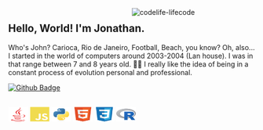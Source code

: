 <!--
**jonathanmagliano/jonathanmagliano** is a ✨ _special_ ✨ repository because its `README.md` (this file) appears on your GitHub profile.

Here are some ideas to get you started:

- 🔭 I’m currently working on ...
- 🌱 I’m currently learning ...
- 👯 I’m looking to collaborate on ...
- 🤔 I’m looking for help with ...
- 💬 Ask me about ...
- 📫 How to reach me: ...
- 😄 Pronouns: ...
- ⚡ Fun fact: ...
-->

<img align="right" width="50%" height="50%" src="https://gist.github.com/jonathanmagliano/2ec9ec8086e0d277f6b4bfd44755f12f/raw/1df1f763cedfc9c8b35cfcdcacbe7efb732e0765/code.gif" alt="codelife-lifecode">

## Hello, World! I'm Jonathan.

Who's John?
Carioca, Rio de Janeiro, Football, Beach, you know? Oh, also... I started in the world of computers around 2003-2004 (Lan house). I was in that range between 7 and 8 years old. 🤔🔭
I really like the idea of being in a constant process of evolution personal and professional.

[![Github Badge](https://img.shields.io/badge/GitHub-000?style=for-the-badge&logo=github&logoColor=white&link=https://github.com/jonathanmagliano)](https://github.com/jonathanmagliano)
<div style="display: inline_block"><br>
  <img align="center" alt="John-Java" height="30" width="40" src="https://raw.githubusercontent.com/devicons/devicon/master/icons/java/java-plain.svg">
  <img align="center" alt="John-Javascript" height="30" width="40" src="https://raw.githubusercontent.com/devicons/devicon/master/icons/javascript/javascript-plain.svg">
  <img align="center" alt="John-Python" height="30" width="40" src="https://raw.githubusercontent.com/devicons/devicon/master/icons/python/python-original.svg">
  <img align="center" alt="John-HTML5" height="30" width="40" src="https://raw.githubusercontent.com/devicons/devicon/master/icons/html5/html5-original.svg">
  <img align="center" alt="John-CSS3" height="30" width="40" src="https://raw.githubusercontent.com/devicons/devicon/master/icons/css3/css3-original.svg">
  <img align="center" alt="John-R" height="30" width="40" src="https://raw.githubusercontent.com/devicons/devicon/master/icons/r/r-original.svg">
</div>

<!-- ##
[![Jonathan Magliano Github Stats](https://github-readme-stats.vercel.app/api?username=jonathanmagliano&show_icons=true&include_all_commits=false&count_private=true&theme=radical)](https://github.com/jonathanmagliano/jonathanmagliano)
[![Top Langs](https://github-readme-stats.vercel.app/api/top-langs/?username=jonathanmagliano&show_icons=true&layout=compact&langs_count=7&theme=radical)](https://github.com/jonathanmagliano/jonathanmagliano)
-->

<!-- ##
<div>
  <a href="https://github.com/jonathanmagliano/jonathanmagliano">
  <img height="180em" src="https://github-readme-stats.vercel.app/api?username=jonathanmagliano&show_icons=true&include_all_commits=false&count_private=true&theme=radical"/>
  <img height="180em" src="https://github-readme-stats.vercel.app/api/top-langs/?username=jonathanmagliano&show_icons=true&layout=compact&langs_count=7&theme=radical"/>
</div>
-->
